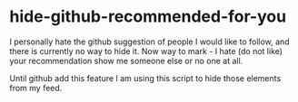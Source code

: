 # hide-github-recommended-for-you

I personally hate the github suggestion of people I would like to follow, and there is currently no way to hide it. Now way to mark - I hate (do not like) your recommendation show me someone else or no one at all.


Until github add this feature I am using this script to hide those elements from my feed.
